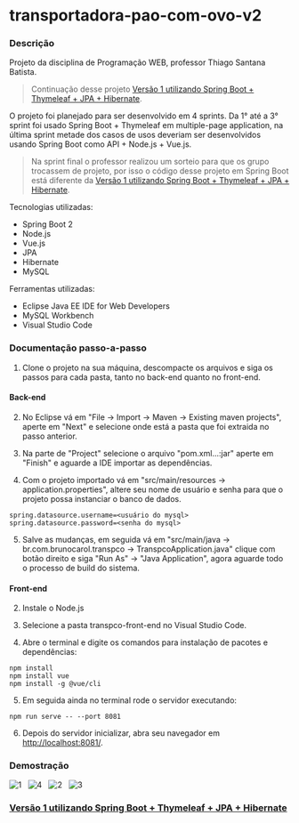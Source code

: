 # transportadora-pao-com-ovo-v2

### Descrição

Projeto da disciplina de Programação WEB, professor Thiago Santana Batista.

> Continuação desse projeto [Versão 1 utilizando Spring Boot + Thymeleaf + JPA + Hibernate](https://github.com/meoprogramar/transportadora-pao-com-ovo-v1).

O projeto foi planejado para ser desenvolvido em 4 sprints. Da 1° até a 3° sprint foi usado Spring Boot + Thymeleaf em multiple-page application, na última sprint metade dos casos de usos deveriam ser desenvolvidos usando Spring Boot como API + Node.js + Vue.js.

> Na sprint final o professor realizou um sorteio para que os grupo trocassem de projeto, por isso o código desse projeto em Spring Boot está diferente da [Versão 1 utilizando Spring Boot + Thymeleaf + JPA + Hibernate](https://github.com/meoprogramar/transportadora-pao-com-ovo-v1).

Tecnologias utilizadas:
- Spring Boot 2
- Node.js
- Vue.js
- JPA
- Hibernate
- MySQL

Ferramentas utilizadas:
- Eclipse Java EE IDE for Web Developers
- MySQL Workbench
- Visual Studio Code

### Documentação passo-a-passo

1. Clone o projeto na sua máquina, descompacte os arquivos e siga os passos para cada pasta, tanto no back-end quanto no front-end.

#### Back-end

2. No Eclipse vá em "File -> Import -> Maven -> Existing maven projects", aperte em "Next" e selecione onde está a pasta que foi extraida no passo anterior.

3. Na parte de "Project" selecione o arquivo "pom.xml...:jar" aperte em "Finish" e aguarde a IDE importar as dependências.

4. Com o projeto importado vá em "src/main/resources -> application.properties", altere seu nome de usuário e senha para que o projeto possa instanciar o banco de dados.
```
spring.datasource.username=<usuário do mysql>
spring.datasource.password=<senha do mysql>
```
5. Salve as mudanças, em seguida vá em "src/main/java -> br.com.brunocarol.transpco -> TranspcoApplication.java" clique com botão direito e siga "Run As" -> "Java Application", agora aguarde todo o processo de build do sistema.

#### Front-end 

2. Instale o Node.js

3. Selecione a pasta transpco-front-end no Visual Studio Code.

4. Abre o terminal e digite os comandos para instalação de pacotes e dependências:
```
npm install
npm install vue
npm install -g @vue/cli
```

5. Em seguida ainda no terminal rode o servidor executando:
```
npm run serve -- --port 8081
```

6. Depois do servidor inicializar, abra seu navegador em [http://localhost:8081/](http://localhost:8081/).

### Demostração

![1](https://user-images.githubusercontent.com/34866806/70369044-0831e180-1892-11ea-91b5-76926d6122d0.PNG)
&nbsp;
![4](https://user-images.githubusercontent.com/34866806/70369047-0831e180-1892-11ea-8240-75ccbc10af35.PNG)
&nbsp;
![2](https://user-images.githubusercontent.com/34866806/70369045-0831e180-1892-11ea-9f6e-6e9dace17531.PNG)
&nbsp;
![3](https://user-images.githubusercontent.com/34866806/70369046-0831e180-1892-11ea-814f-9ba2984a5e5b.PNG)

### [Versão 1 utilizando Spring Boot + Thymeleaf + JPA + Hibernate](https://github.com/MateusCG/Transportadora-PCO)
